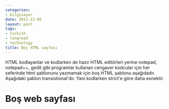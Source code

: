 ```yaml
---
categories:
- bilgisayar
date: 2011-12-05
layout: post
tags:
- turkish
- longread
- technology
title: Boş HTML sayfası
---
```


HTML kodlayanlar ve kodlarken de hazır HTML editörleri yerine notepad, notepad++, gedit gibi programlar kullanan cengaver kodcular için her seferinde html şablonunu yazmamak için boş HTML şablonu aşağıdadır. Aşağıdaki şablon transistional'dır. Yani kodlarken strict'e göre daha esnektir.

<!DOCTYPE HTML PUBLIC "-//W3C//DTD HTML 4.01 Transitional//EN" "http://www.w3.org/TR/html4/loose.dtd"> <html> <head> <meta http-equiv="content-type" content="text/html; charset=utf-8"> <title>Suat ATAN</title> </head> <body> <h1>Boş web sayfası</h1>

<!--Iceriginiz-->

<!--//Iceriginiz-->

</body> </html>
